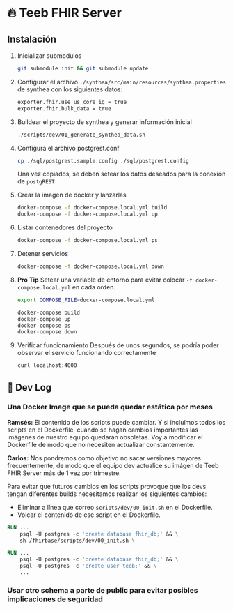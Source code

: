 # :fire: Teeb FHIR Server

## Instalación

1. Inicializar submodulos

    ```bash
    git submodule init && git submodule update
    ```

2. Configurar el archivo `./synthea/src/main/resources/synthea.properties` de synthea con los siguientes datos:

    ```bash
    exporter.fhir.use_us_core_ig = true
    exporter.fhir.bulk_data = true
    ```

3. Buildear el proyecto de synthea y generar información inicial

    ```bash
    ./scripts/dev/01_generate_synthea_data.sh
    ```

4. Configura el archivo postgrest.conf
    
    ```bash
    cp ./sql/postgrest.sample.config ./sql/postgrest.config
    ```
    Una vez copiados, se deben setear los datos deseados para la conexión de `postgREST`

5. Crear la imagen de docker y lanzarlas

    ```bash
    docker-compose -f docker-compose.local.yml build
    docker-compose -f docker-compose.local.yml up
    ```

6. Listar contenedores del proyecto
    ```bash
    docker-compose -f docker-compose.local.yml ps
    ```

7. Detener servicios

    ```bash
    docker-compose -f docker-compose.local.yml down
    ```

8. **Pro Tip**
    Setear una variable de entorno para evitar colocar `-f docker-compose.local.yml` en cada orden.

    ```bash
    export COMPOSE_FILE=docker-compose.local.yml
    ```

    ```bash
    docker-compose build
    docker-compose up
    docker-compose ps
    docker-compose down
    ```

8. Verificar funcionamiento
    Después de unos segundos, se podría poder observar el servicio funcionando correctamente

    ```bash
    curl localhost:4000
    ```

## :space_invader: Dev Log

### Una Docker Image que se pueda quedar estática por meses

**Ramsés:**
El contenido de los scripts puede cambiar. Y si incluímos todos los scripts en el Dockerfile, cuando se hagan cambios importantes las imágenes de nuestro equipo quedarán obsoletas. Voy a modificar el Dockerfile de modo que no necesiten actualizar constantemente.

**Carlos:**
Nos pondremos como objetivo no sacar versiones mayores frecuentemente, de modo que el equipo dev actualice su imágen de Teeb FHIR Server más de 1 vez por trimestre.

Para evitar que futuros cambios en los scripts provoque que los devs tengan diferentes builds necesitamos realizar los siguientes cambios:

- Eliminar a línea que correo `scripts/dev/00_init.sh` en el Dockerfile.
- Volcar el contenido de ese script en el Dockerfile.

```dockerfile
RUN ...
    psql -U postgres -c 'create database fhir_db;' && \
    sh /fhirbase/scripts/dev/00_init.sh \
```

```dockerfile
RUN ...
    psql -U postgres -c 'create database fhir_db;' && \
    psql -U postgres -c 'create user teeb;' && \
    ...
```
### Usar otro schema a parte de public para evitar posibles implicaciones de seguridad


